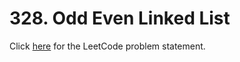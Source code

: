 # 328. Odd Even Linked List

Click [here](https://leetcode.com/problems/odd-even-linked-list/description/)
for the LeetCode problem statement.
